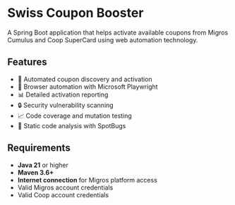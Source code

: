 # Swiss Coupon Booster

A Spring Boot application that helps activate available coupons from Migros Cumulus and Coop SuperCard using web automation technology.

## Features

- 🎫 Automated coupon discovery and activation
- 🤖 Browser automation with Microsoft Playwright
- 📊 Detailed activation reporting
- 🔒 Security vulnerability scanning
- 📈 Code coverage and mutation testing
- 🎯 Static code analysis with SpotBugs

## Requirements

- **Java 21** or higher
- **Maven 3.6+**
- **Internet connection** for Migros platform access
- Valid Migros account credentials
- Valid Coop account credentials
